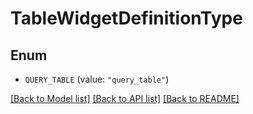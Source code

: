 # TableWidgetDefinitionType

## Enum


* `QUERY_TABLE` (value: `"query_table"`)


[[Back to Model list]](../README.md#documentation-for-models) [[Back to API list]](../README.md#documentation-for-api-endpoints) [[Back to README]](../README.md)



